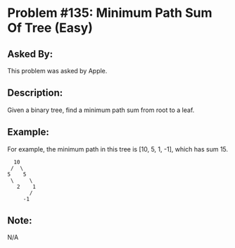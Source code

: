 # Problem #135: Minimum Path Sum Of Tree (Easy)

## Asked By:

This problem was asked by Apple.

## Description:
 
Given a binary tree, find a minimum path sum from root to a leaf.

## Example:

For example, the minimum path in this tree is [10, 5, 1, -1], which has sum 15.

```
  10
 /  \
5    5
 \     \
   2    1
       /
     -1
```

## Note:

N/A